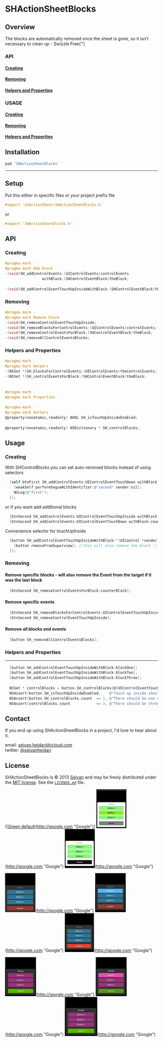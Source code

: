 SHActionSheetBlocks
==========

Overview
--------
The blocks are automatically removed once the sheet is gone, so it isn't necessary to clean up - Swizzle Free(™)

### API

#### [Creating](https://github.com/seivan/SHActionSheetBlocks#creating-2)

#### [Removing](https://github.com/seivan/SHActionSheetBlocks#removing-2)

#### [Helpers and Properties](https://github.com/seivan/SHActionSheetBlocks#helpers-and-properties-2)

### USAGE

#### [Creating](https://github.com/seivan/SHActionSheetBlocks#creating-3)

#### [Removing](https://github.com/seivan/SHActionSheetBlocks#removing-3)

#### [Helpers and Properties](https://github.com/seivan/SHActionSheetBlocks#helpers-and-properties-3)

Installation
------------

```ruby
pod 'SHActionSheetBlocks'
```

***

Setup
-----

Put this either in specific files or your project prefix file

```objective-c
#import 'UIActionSheet+SHActionSheetBlocks.h'
```
or
```objective-c
#import 'SHActionSheetBlocks.h'
```

API
-----

### Creating

```objective-c
#pragma mark -
#pragma mark Add block
-(void)SH_addControlEvents:(UIControlEvents)controlEvents
                 withBlock:(SHControlEventBlock)theBlock;

-(void)SH_addControlEventTouchUpInsideWithBlock:(SHControlEventBlock)theBlock;

```

### Removing

```objective-c
#pragma mark -
#pragma mark Remove block
-(void)SH_removeControlEventTouchUpInside;
-(void)SH_removeBlocksForControlEvents:(UIControlEvents)controlEvents;
-(void)SH_removeControlEventsForBlock:(SHControlEventBlock)theBlock;
-(void)SH_removeAllControlEventsBlocks;


```

### Helpers and Properties

```objective-c
#pragma mark -
#pragma mark Helpers
-(NSSet *)SH_blocksForControlEvents:(UIControlEvents)theControlEvents;
-(NSSet *)SH_controlEventsForBlock:(SHControlEventBlock)theBlock;


#pragma mark -
#pragma mark Properties

#pragma mark -
#pragma mark Getters
@property(nonatomic,readonly) BOOL SH_isTouchUpInsideEnabled;

@property(nonatomic,readonly) NSDictionary * SH_controlBlocks;

```

Usage
-----

### Creating

With SHControlBlocks you can set auto-removed blocks instead of using selectors

```objective-c
  [self.btnFirst SH_addControlEvents:UIControlEventTouchDown withBlock:^(UIControl *sender) {
    [weakSelf performSegueWithIdentifier:@"second" sender:nil];
    NSLog(@"first");
  }];
``` 

or if you want add additional blocks

```objective-c
  [btnSecond SH_addControlEvents:UIControlEventTouchUpInside withBlock:counterBlock];
  [btnSecond SH_addControlEvents:UIControlEventTouchDown withBlock:counterBlock];
```

Convenience selector for touchUpInside

```objective-c
  [button SH_addControlEventTouchUpInsideWithBlock:^(UIControl *sender) {
    [button removeFromSuperview]; //this will also remove the block :)
  }];
```

### Removing


#### Remove specific blocks - will also remove the Event from the target if it was the last block

```objective-c
  [btnSecond SH_removeControlEventsForBlock:counterBlock];
```

#### Remove specific events

```objective-c
  [btnSecond SH_removeBlocksForControlEvents:UIControlEventTouchUpInside];
  [btnSecond SH_removeControlEventTouchUpInside];
```

#### Remove all blocks and events

```objective-c
  [button SH_removeAllControlEventsBlocks];
```


### Helpers and Properties
------ 

```objective-c
  [button SH_addControlEventTouchUpInsideWithBlock:blockOne];
  [button SH_addControlEventTouchUpInsideWithBlock:blockTwo];
  [button SH_addControlEventTouchUpInsideWithBlock:blockThree];

  NSSet * controlBlocks = button.SH_controlBlocks[@(UIControlEventTouchUpInside)];  
  NSAssert(button.SH_isTouchUpInsideEnabled,    @"Touch up inside should be enabled");
  NSAssert(button.SH_controlBlocks.count  == 1, @"There should be one event");
  NSAssert(controlBlocks.count            == 3, @"There should be three blocks");

```



Contact
-------

If you end up using SHActionSheetBlocks in a project, I'd love to hear about it.

email: [seivan.heidari@icloud.com](mailto:seivan.heidari@icloud.com)  
twitter: [@seivanheidari](https://twitter.com/seivanheidari)

## License

SHActionSheetBlocks is © 2013 [Seivan](http://www.github.com/seivan) and may be freely
distributed under the [MIT license](http://opensource.org/licenses/MIT).
See the [`LICENSE.md`](https://github.com/seivan/SHActionSheetBlocks/blob/master/LICENSE.md) file.

![[Green default](/Screenshots/Green/default_th.jpg "Green default")(http://google.com "Google")]
![Green selected](/Screenshots/Green/selected_th.jpg "Green selected")(http://google.com "Google")
![Green cancel-selected](/Screenshots/Green/cancel-selected_th.jpg "Green cancel-selected")(http://google.com "Google")

![Blue default](/Screenshots/Blue/default_th.jpg "Blue default")(http://google.com "Google")
![Blue selected](/Screenshots/Blue/selected_th.jpg "Blue selected")(http://google.com "Google")
![Blue cancel-selected](/Screenshots/Blue/cancel-selected_th.jpg "Blue cancel-selected")(http://google.com "Google")

![Purple default](/Screenshots/Purple/default_th.jpg "Purple default")(http://google.com "Google")
![Purple selected](/Screenshots/Purple/selected_th.jpg "Purple selected")(http://google.com "Google")
![Purple cancel-selected](/Screenshots/Purple/cancel-selected_th.jpg "Purple cancel-selected")(http://google.com "Google")